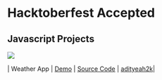 # Hacktoberfest Accepted
## Javascript Projects

<img src="/assets/banner.jpg" align="center" />

| Weather App | [Demo](https://adityeah2k.github.io/yet-another-weather-app/) | [Source Code](/projects/javascript/weather-app) | [adityeah2k](https://github.com/adityeah2k)|